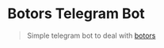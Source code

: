 # Botors Telegram Bot

> Simple telegram bot to deal with [botors](https://github.com/vladimirdotk/botors)